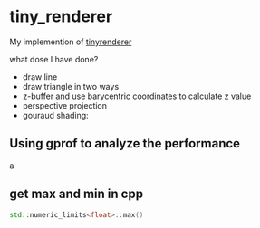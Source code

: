 # tiny_renderer

My implemention of  [tinyrenderer](https://github.com/ssloy/tinyrenderer)

what dose I have done?

- draw line
- draw triangle in two ways
- z-buffer and use barycentric coordinates to calculate z value
- perspective projection
- gouraud shading:

## Using gprof to analyze the performance

a

## get max and min in cpp

```c++
std::numeric_limits<float>::max()
```
